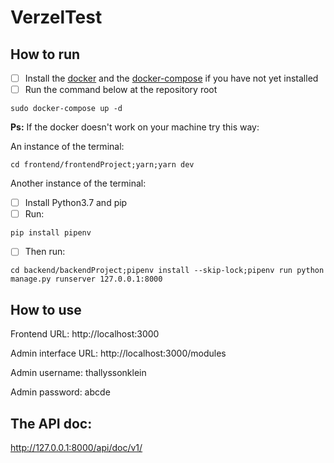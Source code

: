 # VerzelTest

## How to run

- [ ] Install the [docker](https://docs.docker.com/engine/install/) and the [docker-compose](https://docs.docker.com/compose/install/) if you have not yet installed
- [ ] Run the command below at the repository root

```
sudo docker-compose up -d
```

**Ps:** If the docker doesn't work on your machine try this way:

An instance of the terminal:

```
cd frontend/frontendProject;yarn;yarn dev
```

Another instance of the terminal:

- [ ] Install Python3.7 and pip
- [ ] Run:

```
pip install pipenv
```

- [ ] Then run:

```
cd backend/backendProject;pipenv install --skip-lock;pipenv run python manage.py runserver 127.0.0.1:8000
```

## How to use

Frontend URL: http://localhost:3000

Admin interface URL: http://localhost:3000/modules

Admin username: thallyssonklein

Admin password: abcde

## The API doc:
http://127.0.0.1:8000/api/doc/v1/
